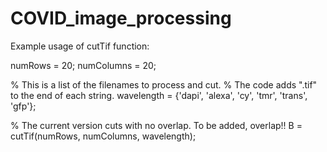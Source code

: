 # COVID_image_processing


Example usage of cutTif function: 

numRows = 20;
numColumns = 20;

% This is a list of the filenames to process and cut. 
% The code adds ".tif" to the end of each string.
wavelength = {'dapi', 'alexa', 'cy', 'tmr', 'trans', 'gfp'};

% The current version cuts with no overlap. To be added, overlap!!
B = cutTif(numRows, numColumns, wavelength);

